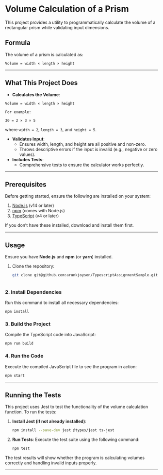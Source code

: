 # Volume Calculation of a Prism

This project provides a utility to programmatically calculate the volume of a rectangular prism while validating input dimensions.


##  Formula
The volume of a prism is calculated as:

```
Volume = width × length × height
```


---
## What This Project Does

- **Calculates the Volume**: 
```
Volume = width × length × height
```
 
    For example:
```
30 = 2 × 3 × 5
```
where `width = 2`, `length = 3`, and `height = 5`.

- **Validates Input**:
  - Ensures width, length, and height are all positive and non-zero.
  - Throws descriptive errors if the input is invalid (e.g., negative or zero values).
- **Includes Tests**:
  - Comprehensive tests to ensure the calculator works perfectly.


---
## Prerequisites

Before getting started, ensure the following are installed on your system:
1. [Node.js](https://nodejs.org/) (v14 or later)
2. [npm](https://www.npmjs.com/) (comes with Node.js)
3. [TypeScript](https://www.typescriptlang.org/) (v4 or later)

If you don’t have these installed, download and install them first.

---


## Usage 

Ensure you have **Node.js** and **npm** (or **yarn**) installed.

1. Clone the repository:
   ```sh
   git clone git@github.com:arunkjoyson/TypescriptAssignmentSample.git
 
   ```

### 2. Install Dependencies
Run this command to install all necessary dependencies:
```bash
npm install
```

### 3. Build the Project
Compile the TypeScript code into JavaScript:
```bash
npm run build
```

### 4. Run the Code
Execute the compiled JavaScript file to see the program in action:
```bash
npm start
```

---

## Running the Tests

This project uses Jest to test the functionality of the volume calculation function. To run the tests:

1. **Install Jest (if not already installed)**:
   ```bash
   npm install --save-dev jest @types/jest ts-jest
   ```

2. **Run Tests**:
   Execute the test suite using the following command:
   ```bash
   npm test
   ```

The test results will show whether the program is calculating volumes correctly and handling invalid inputs properly.

---


